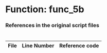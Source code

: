 # Function: func_5b 
### References in the original script files

#

| File | Line Number | Reference code |
| --- | --- | --- |
